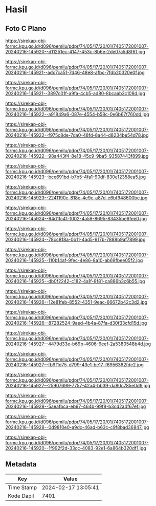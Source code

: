 # Hasil

## Foto C Plano

https://sirekap-obj-formc.kpu.go.id/d096/pemilu/pdpr/74/05/17/20/01/7405172001007-20240216-145920--d11251ec-4147-453c-8b6e-2de07a5d8f61.jpg

https://sirekap-obj-formc.kpu.go.id/d096/pemilu/pdpr/74/05/17/20/01/7405172001007-20240216-145921--adc7ca51-7d46-48e8-afbc-7fdb20320e0f.jpg

https://sirekap-obj-formc.kpu.go.id/d096/pemilu/pdpr/74/05/17/20/01/7405172001007-20240216-145921--3897c01f-a9fa-4cb5-ad80-8bcaab3c108d.jpg

https://sirekap-obj-formc.kpu.go.id/d096/pemilu/pdpr/74/05/17/20/01/7405172001007-20240216-145922--a91849a6-087e-4554-b58c-0e6b67f760dd.jpg

https://sirekap-obj-formc.kpu.go.id/d096/pemilu/pdpr/74/05/17/20/01/7405172001007-20240216-145922--f975c8de-7da0-48fd-8a44-d8234be54d78.jpg

https://sirekap-obj-formc.kpu.go.id/d096/pemilu/pdpr/74/05/17/20/01/7405172001007-20240216-145922--98a443f4-8e18-45c9-9ba5-93587443f899.jpg

https://sirekap-obj-formc.kpu.go.id/d096/pemilu/pdpr/74/05/17/20/01/7405172001007-20240216-145923--bce691bd-b7b5-4fa1-90df-830e12358ea5.jpg

https://sirekap-obj-formc.kpu.go.id/d096/pemilu/pdpr/74/05/17/20/01/7405172001007-20240216-145923--2241190e-818e-4e9c-a87d-e6bf948600be.jpg

https://sirekap-obj-formc.kpu.go.id/d096/pemilu/pdpr/74/05/17/20/01/7405172001007-20240216-145924--94d1fc41-f002-4a59-8695-83435be9fee0.jpg

https://sirekap-obj-formc.kpu.go.id/d096/pemilu/pdpr/74/05/17/20/01/7405172001007-20240216-145924--78cc818a-0b11-4ad5-917b-7888b9af7899.jpg

https://sirekap-obj-formc.kpu.go.id/d096/pemilu/pdpr/74/05/17/20/01/7405172001007-20240216-145925--110b14af-9fec-4e86-8a10-ab69fbee05f2.jpg

https://sirekap-obj-formc.kpu.go.id/d096/pemilu/pdpr/74/05/17/20/01/7405172001007-20240216-145925--db0f2242-c182-4a1f-8f81-ca886b3c6b55.jpg

https://sirekap-obj-formc.kpu.go.id/d096/pemilu/pdpr/74/05/17/20/01/7405172001007-20240216-145926--12e81feb-8552-4351-9eac-66672b42c3d2.jpg

https://sirekap-obj-formc.kpu.go.id/d096/pemilu/pdpr/74/05/17/20/01/7405172001007-20240216-145926--87282524-9aed-4b4a-87fa-d30f33cfd15d.jpg

https://sirekap-obj-formc.kpu.go.id/d096/pemilu/pdpr/74/05/17/20/01/7405172001007-20240216-145927--4479d33e-b69b-4606-9eef-2a5380548b4d.jpg

https://sirekap-obj-formc.kpu.go.id/d096/pemilu/pdpr/74/05/17/20/01/7405172001007-20240216-145927--fb9f1d75-d799-43e1-be17-f6956362fde2.jpg

https://sirekap-obj-formc.kpu.go.id/d096/pemilu/pdpr/74/05/17/20/01/7405172001007-20240216-145927--25907699-7757-42a4-bb39-da80c785e0d9.jpg

https://sirekap-obj-formc.kpu.go.id/d096/pemilu/pdpr/74/05/17/20/01/7405172001007-20240216-145928--5aeafbca-eb97-464b-99f8-b3cd2a4f67ef.jpg

https://sirekap-obj-formc.kpu.go.id/d096/pemilu/pdpr/74/05/17/20/01/7405172001007-20240216-145928--0d9810e0-a9dc-46ad-b63c-c9f8bad36847.jpg

https://sirekap-obj-formc.kpu.go.id/d096/pemilu/pdpr/74/05/17/20/01/7405172001007-20240216-145920--1f992f2d-33cc-4083-92e1-6a864b320df1.jpg


## Metadata

| Key        | Value               |
| ---------- | ------------------- |
| Time Stamp | 2024-02-17 13:05:41 |
| Kode Dapil | 7401                |




